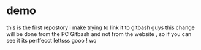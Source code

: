 # demo
this is the first repostory i make trying to link it to gitbash
guys this change will be done from the PC Gitbash and not from the website , so if you can see it its perffecct lettsss gooo
!
wq
